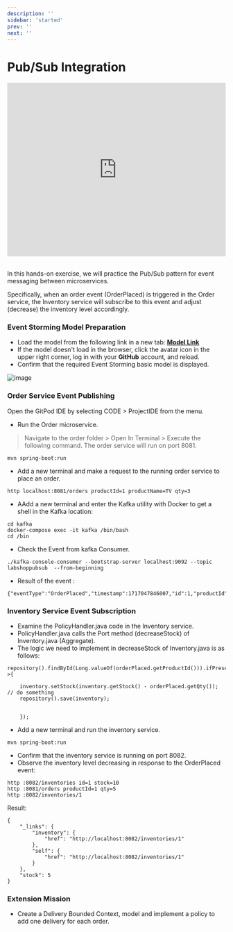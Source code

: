```yaml
---
description: ''
sidebar: 'started'
prev: ''
next: ''
---
```


# Pub/Sub Integration

<div style = "height:400px; object-fit: cover;">
<iframe style = "width:100%; height:100%;" src="https://www.youtube.com/embed/QvRiuKCZUmM" title="YouTube video player" frameborder="0" allow="accelerometer; autoplay; clipboard-write; encrypted-media; gyroscope; picture-in-picture" allowfullscreen></iframe>
</div><br>

In this hands-on exercise, we will practice the Pub/Sub pattern for event messaging between microservices. 

Specifically, when an order event (OrderPlaced) is triggered in the Order service, the Inventory service will subscribe to this event and adjust (decrease) the inventory level accordingly.

### Event Storming Model Preparation

- Load the model from the following link in a new tab:
**[Model Link](https://www.msaez.io/#/storming/labshoppubsub-2:2023-pubsub2)**
- If the model doesn't load in the browser, click the avatar icon in the upper right corner, log in with your **GitHub** account, and reload.
- Confirm that the required Event Storming basic model is displayed.

![image](https://github.com/kykim97/shop-sigpt/assets/113568664/4608619d-005f-4164-9be7-5730fce17f85)


### Order Service Event Publishing

Open the GitPod IDE by selecting CODE > ProjectIDE from the menu.

- Run the Order microservice.
> Navigate to the order folder > Open In Terminal > Execute the following command.
> The order service will run on port 8081.
```
mvn spring-boot:run
```

- Add a new terminal and make a request to the running order service to place an order.
```
http localhost:8081/orders productId=1 productName=TV qty=3
```
- AAdd a new terminal and enter the Kafka utility with Docker to get a shell in the Kafka location:

```
cd kafka
docker-compose exec -it kafka /bin/bash
cd /bin
```

- Check the Event from kafka Consumer.

``` 
./kafka-console-consumer --bootstrap-server localhost:9092 --topic labshoppubsub  --from-beginning
```

- Result of the event :
``` 
{"eventType":"OrderPlaced","timestamp":1717047846007,"id":1,"productId":"1","qty":3,"customerId":null}
```

### Inventory Service Event Subscription
- Examine the PolicyHandler.java code in the Inventory service.
- PolicyHandler.java calls the Port method (decreaseStock) of Inventory.java (Aggregate).
- The logic we need to implement in decreaseStock of Inventory.java is as follows:
```
repository().findById(Long.valueOf(orderPlaced.getProductId())).ifPresent(inventory->{
    
    inventory.setStock(inventory.getStock() - orderPlaced.getQty()); // do something
    repository().save(inventory);


    });
```

- Add a new terminal and run the inventory service.
```
mvn spring-boot:run
```
- Confirm that the inventory service is running on port 8082.
- Observe the inventory level decreasing in response to the OrderPlaced event:

```
http :8082/inventories id=1 stock=10
http :8081/orders productId=1 qty=5
http :8082/inventories/1
```
Result:
```
{
    "_links": {
        "inventory": {
            "href": "http://localhost:8082/inventories/1"
        },
        "self": {
            "href": "http://localhost:8082/inventories/1"
        }
    },
    "stock": 5
}
```


### Extension Mission
- Create a Delivery Bounded Context, model and implement a policy to add one delivery for each order.